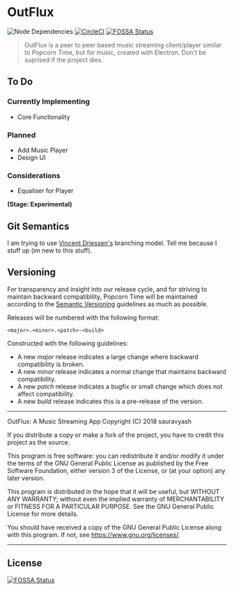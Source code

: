 # OutFlux
![Node Dependencies](https://david-dm.org/outflux/outflux.svg)
[![CircleCI](https://circleci.com/gh/OutFlux/OutFlux.svg?style=shield)](https://circleci.com/gh/OutFlux/OutFlux)
[![FOSSA Status](https://app.fossa.io/api/projects/git%2Bgithub.com%2FOutFlux%2FOutFlux.svg?type=shield)](https://app.fossa.io/projects/git%2Bgithub.com%2FOutFlux%2FOutFlux?ref=badge_shield)

> OutFlux is a peer to peer based music streaming client/player similar to Popcorn Time, but for music, created with Electron. Don't be suprised if the project dies.

## To Do
### Currently Implementing
- Core Functionality

### Planned

- Add Music Player
- Design UI

### Considerations
- Equaliser for Player

**(Stage: Experimental)**

## Git Semantics
I am trying to use [Vincent Driessen's](https://nvie.com/posts/a-successful-git-branching-model/) branching model. Tell me because I stuff up (im new to this stuff).


## Versioning

For transparency and insight into our release cycle, and for striving to maintain backward compatibility, Popcorn Time will be maintained according to the [Semantic Versioning](http://semver.org/) guidelines as much as possible.

Releases will be numbered with the following format:

`<major>.<minor>.<patch>-<build>`

Constructed with the following guidelines:

* A new *major* release indicates a large change where backward compatibility is broken.
* A new *minor* release indicates a normal change that maintains backward compatibility.
* A new *patch* release indicates a bugfix or small change which does not affect compatibility.
* A new *build* release indicates this is a pre-release of the version.


***

OutFlux: A Music Streaming App
Copyright (C) 2018 sauravyash

If you distribute a copy or make a fork of the project, you have to credit this project as the source.

This program is free software: you can redistribute it and/or modify it under the terms of the GNU General Public License as published by the Free Software Foundation, either version 3 of the License, or (at your option) any later version.

This program is distributed in the hope that it will be useful, but WITHOUT ANY WARRANTY; without even the implied warranty of MERCHANTABILITY or FITNESS FOR A PARTICULAR PURPOSE. See the GNU General Public License for more details.

You should have received a copy of the GNU General Public License along with this program. If not, see <https://www.gnu.org/licenses/>.
***


## License
[![FOSSA Status](https://app.fossa.io/api/projects/git%2Bgithub.com%2FOutFlux%2FOutFlux.svg?type=large)](https://app.fossa.io/projects/git%2Bgithub.com%2FOutFlux%2FOutFlux?ref=badge_large)